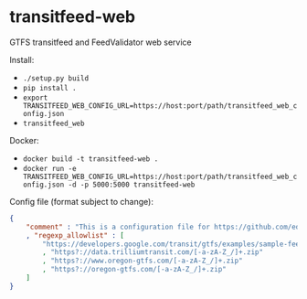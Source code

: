 # transitfeed-web
GTFS transitfeed and FeedValidator web service

Install:
 * `./setup.py build`
 * `pip install .`
 * `export TRANSITFEED_WEB_CONFIG_URL=https://host:port/path/transitfeed_web_config.json`
 * `transitfeed_web`


Docker:
 * `docker build -t transitfeed-web .`
 * `docker run -e TRANSITFEED_WEB_CONFIG_URL=https://host:port/path/transitfeed_web_config.json -d -p 5000:5000 transitfeed-web`

Config file (format subject to change):

```json
{ 
    "comment" : "This is a configuration file for https://github.com/ed-g/transitfeed_web"
    , "regexp_allowlist" : [
        "https://developers.google.com/transit/gtfs/examples/sample-feed.zip"
        , "https?://data.trilliumtransit.com/[-a-zA-Z_/]+.zip"
        , "https?://www.oregon-gtfs.com/[-a-zA-Z_/]+.zip"
        , "https?://oregon-gtfs.com/[-a-zA-Z_/]+.zip"
    ]
}
```
